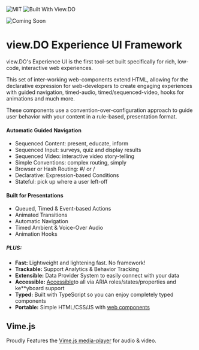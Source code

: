 
![MIT](https://img.shields.io/github/license/viewdo/experience-ui) ![Built With View.DO](https://img.shields.io/badge/view.DO-Experience_UI_v0.1-1c6d9a)

![Coming Soon](https://static.view.do/viewdo/coming-soon.jpg)

# view.DO Experience UI Framework


view.DO's Experience UI is the first tool-set built specifically for rich, low-code, interactive web experiences. 

This set of inter-working web-components extend HTML, allowing for the declarative expression for web-developers to create engaging experiences with guided navigation, timed-audio, timed/sequenced-video, hooks for animations and much more.

These components use a convention-over-configuration approach to guide user behavior with your content in a rule-based, presentation format.  


#### Automatic Guided Navigation
* Sequenced Content: present, educate, inform
* Sequenced Input: surveys, quiz and display results
* Sequenced Video: interactive video story-telling
* Simple Conventions: complex routing, simply
* Browser or Hash Routing: #/ or /
* Declarative: Expression-based Conditions  
* Stateful: pick up where a user left-off

#### Built for Presentations 
* Queued, Timed & Event-based Actions
* Animated Transitions
* Automatic Navigation
* Timed Ambient & Voice-Over Audio 
* Animation Hooks

##### PLUS:
* **Fast:** Lightweight and lightening fast. No framework!
* **Trackable:** Support Analytics & Behavior Tracking
* **Extensible:** Data Provider System to easily connect with your data
* **Accessible:** [Accessible][accessibility]to all via ARIA roles/states/properties and ke**yboard support
* **Typed:** Built with TypeScript so you can enjoy completely typed components
* **Portable:** Simple HTML/CSS/JS with [web components][web-components]

## Vime.js
Proudly Features the [Vime.js media-player][vime-player] for audio & video.

[web-components]: https://developer.mozilla.org/en-US/docs/Web/Web_Components
[accessibility]: https://developer.mozilla.org/en-US/docs/Web/Accessibility/ARIA
[css-vars]: https://developer.mozilla.org/en-US/docs/Web/CSS/Using_CSS_custom_properties
[vime-player]: https://vimejs.com
[lazy-loading]: https://www.imperva.com/learn/performance/lazy-loading